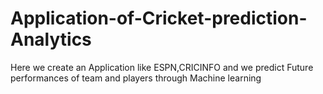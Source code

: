 # Application-of-Cricket-prediction-Analytics
Here we create an Application like ESPN,CRICINFO and we predict Future performances of team and players through Machine learning

